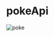 # pokeApi
![poke](https://user-images.githubusercontent.com/94731166/149636806-21aad1f6-b33a-4642-8df1-e72b8cd2e3c2.jpg)
